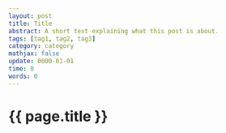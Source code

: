 ```yaml
---
layout: post
title: Title
abstract: A short text explaining what this post is about.
tags: [tag1, tag2, tag3]
category: category
mathjax: false
update: 0000-01-01 
time: 0
words: 0
---
```


# {{ page.title }}

